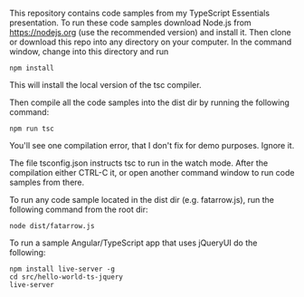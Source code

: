 This repository contains code samples from my TypeScript Essentials presentation. To run these code samples download Node.js from https://nodejs.org (use the recommended version) and install it. Then clone or download this repo into any directory on your computer. In the command window, change into this directory and run 
```
npm install
``` 

This will install the local version of the tsc compiler.

Then compile all the code samples into the dist dir by running the following command:
```
npm run tsc
```

You'll see one compilation error, that I don't fix for demo purposes. Ignore it.

The file tsconfig.json instructs tsc to run in the watch mode. After the compilation either CTRL-C it, or open another command window to run code samples from there.

To run any code sample located in the dist dir (e.g. fatarrow.js), run the following command from the root dir:
```
node dist/fatarrow.js
```

To run a sample Angular/TypeScript app that uses jQueryUI do the following:
 ```
 npm install live-server -g 
 cd src/hello-world-ts-jquery 
 live-server
 ```



